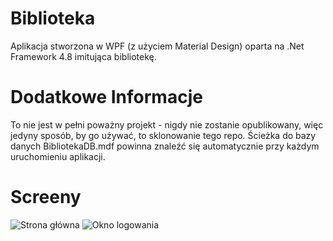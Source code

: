 # Biblioteka
Aplikacja stworzona w WPF (z użyciem Material Design) oparta na .Net Framework 4.8 imitująca bibliotekę.

# Dodatkowe Informacje
To nie jest w pełni poważny projekt - nigdy nie zostanie opublikowany, więc jedyny sposób, by go używać, to sklonowanie tego repo. Ścieżka do bazy danych BibliotekaDB.mdf powinna znaleźć się automatycznie przy każdym uruchomieniu aplikacji.

# Screeny

![Strona główna](https://i.imgur.com/CFUgyUh.png "Strona główna")
![Okno logowania](https://i.imgur.com/Uv6twbk.png "Okno logowania")
